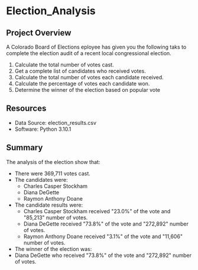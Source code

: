 # Election_Analysis

## Project Overview
A Colorado Board of Elections eployee has given you the following taks to complete the election audit of a recent local congressional election.

1. Calculate the total number of votes cast.
2. Get a complete list of candidates who received votes.
3. Calculate the total number of votes each candidate received.
4. Calculate the percentage of votes each candidate won.
5. Determine the winner of the election based on popular vote

## Resources
- Data Source: election_results.csv
- Software: Python 3.10.1

## Summary
The analysis of the election show that:
- There were 369,711 votes cast.
- The candidates were:
  - Charles Casper Stockham
  - Diana DeGette
  - Raymon Anthony Doane
 - The candidate results were:
   - Charles Casper Stockham received "23.0%" of the vote and "85,213" number of votes.
   - Diana DeGette received "73.8%" of the vote and "272,892" number of votes.
   - Raymon Anthony Doane received "3.1%" of the vote and "11,606" number of votes.
 - The winner of the election was:
  - Diana DeGette who received "73.8%" of the vote and "272,892" number of votes.
